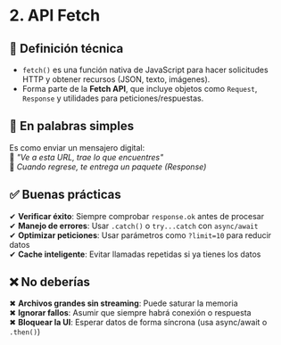 # 2. API Fetch

## 📖 Definición técnica
- `fetch()` es una función nativa de JavaScript para hacer solicitudes HTTP y obtener recursos (JSON, texto, imágenes).
- Forma parte de la **Fetch API**, que incluye objetos como `Request`, `Response` y utilidades para peticiones/respuestas.

## 💬 En palabras simples
Es como enviar un mensajero digital:  
📨 *"Ve a esta URL, trae lo que encuentres"*  
🔄 *Cuando regrese, te entrega un paquete (Response)*  

## ✅ Buenas prácticas
✔ **Verificar éxito**: Siempre comprobar `response.ok` antes de procesar  
✔ **Manejo de errores**: Usar `.catch()` o `try...catch` con `async/await`  
✔ **Optimizar peticiones**: Usar parámetros como `?limit=10` para reducir datos  
✔ **Cache inteligente**: Evitar llamadas repetidas si ya tienes los datos  

## ❌ No deberías
✖ **Archivos grandes sin streaming**: Puede saturar la memoria  
✖ **Ignorar fallos**: Asumir que siempre habrá conexión o respuesta  
✖ **Bloquear la UI**: Esperar datos de forma síncrona (usa async/await o `.then()`)  
